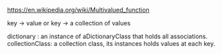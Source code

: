 https://en.wikipedia.org/wiki/Multivalued_function

key -> value 
or 
key -> a collection of values

dictionary : an instance of aDictionaryClass that holds all associations.
collectionClass: a collection class, its instances holds values at each key.
